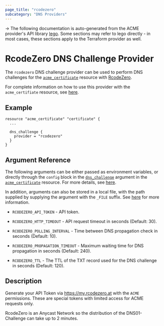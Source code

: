 ```yaml
---
page_title: "rcodezero"
subcategory: "DNS Providers"
---
```


-> The following documentation is auto-generated from the ACME
provider's API library [lego](https://go-acme.github.io/lego/).  Some
sections may refer to lego directly - in most cases, these sections
apply to the Terraform provider as well.

# RcodeZero DNS Challenge Provider

The `rcodezero` DNS challenge provider can be used to perform DNS challenges for
the [`acme_certificate`][resource-acme-certificate] resource with
[RcodeZero](https://www.rcodezero.at/).

[resource-acme-certificate]: ../resources/certificate.md

For complete information on how to use this provider with the `acme_certifiate`
resource, see [here][resource-acme-certificate-dns-challenges].

[resource-acme-certificate-dns-challenges]: ../resources/certificate.md#using-dns-challenges

## Example

```hcl
resource "acme_certificate" "certificate" {
  ...

  dns_challenge {
    provider = "rcodezero"
  }
}
```
## Argument Reference

The following arguments can be either passed as environment variables, or
directly through the `config` block in the
[`dns_challenge`][resource-acme-certificate-dns-challenge-arg] argument in the
[`acme_certificate`][resource-acme-certificate] resource. For more details, see
[here][resource-acme-certificate-dns-challenges].

[resource-acme-certificate-dns-challenge-arg]: ../resources/certificate.md#dns_challenge

In addition, arguments can also be stored in a local file, with the path
supplied by supplying the argument with the `_FILE` suffix. See
[here][acme-certificate-file-arg-example] for more information.

[acme-certificate-file-arg-example]: ../resources/certificate.md#using-variable-files-for-provider-arguments

* `RCODEZERO_API_TOKEN` - API token.

* `RCODEZERO_HTTP_TIMEOUT` - API request timeout in seconds (Default: 30).
* `RCODEZERO_POLLING_INTERVAL` - Time between DNS propagation check in seconds (Default: 10).
* `RCODEZERO_PROPAGATION_TIMEOUT` - Maximum waiting time for DNS propagation in seconds (Default: 240).
* `RCODEZERO_TTL` - The TTL of the TXT record used for the DNS challenge in seconds (Default: 120).

## Description

Generate your API Token via https://my.rcodezero.at with the `ACME` permissions.
These are special tokens with limited access for ACME requests only.

RcodeZero is an Anycast Network so the distribution of the DNS01-Challenge can take up to 2 minutes.


